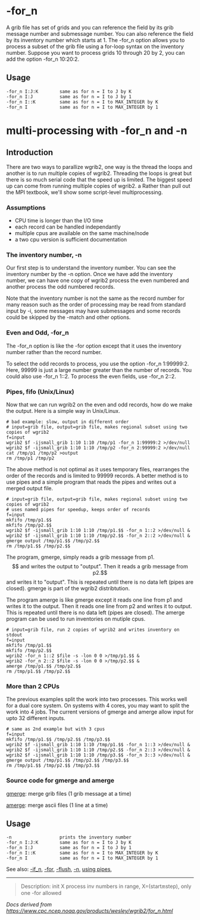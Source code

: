 # -for_n

A grib file has set of grids and you can reference the field by its grib message number and submessage number.
You can also reference the field by its inventory number which starts at 1.
The -for_n option allows you to process a subset of the
grib file using a for-loop syntax on the inventory number. Suppose you want to process
grids 10 through 20 by 2, you can add the option -for_n 10:20:2.

## Usage

```
-for_n I:J:K        same as for n = I to J by K
-for_n I:J          same as for n = I to J by 1
-for_n I::K         same as for n = I to MAX_INTEGER by K
-for_n I            same as for n = I to MAX_INTEGER by 1
```

# multi-processing with -for_n and -n

## Introduction

There are two ways to parallize wgrib2, one way is
the thread the loops and another is to run multiple copies
of wgrib2. Threading the loops is great but there is
so much serial code that the speed up is limited. The
biggest speed up can come from running multiple copies
of wgrib2. a Rather than pull out the MPI textbook,
we'll show some script-level multiprocessing.

### Assumptions

- CPU time is longer than the I/O time
- each record can be handled independantly
- multiple cpus are available on the same machine/node
- a two cpu version is sufficient documentation

### The inventory number, -n

Our first step is to understand the inventory number.
You can see the inventory number by the -n option.
Once we have add the inventory number, we can have one copy of wgrib2
process the even numbered and another process the odd numbered records.

Note that the inventory number is not the same as the
record number for many reason such as the order of processing
may be read from standard input by -i,
some messages may have submessages and some records could
be skipped by the -match and other options.

### Even and Odd, -for_n

The -for_n option is like the
-for option except that it uses the inventory
number rather than the record number.

To select the odd records to process, you use the
option -for_n 1:99999:2. Here, 99999 is just
a large number greater than the number of records.
You could also use -for_n 1::2.
To process the even fields, use -for_n 2::2.

### Pipes, fifo (Unix/Linux)

Now that we can run wgrib2 on the even and odd records, how
do we make the output. Here is a simple way in Unix/Linux.

```
# bad example: slow, output in different order
# input=grib file, output=grib file, makes regional subset using two copies of wgrib2
f=input
wgrib2 $f -ijsmall_grib 1:10 1:10 /tmp/p1 -for_n 1:99999:2 >/dev/null
wgrib2 $f -ijsmall_grib 1:10 1:10 /tmp/p2 -for_n 2:99999:2 >/dev/null
cat /tmp/p1 /tmp/p2 >output
rm /tmp/p1 /tmp/p2
```

The above method is not optimal as it uses temporary files,
rearranges the order of the records and is limited to 99999 records. A better method is to use
pipes and a simple program that reads the pipes and writes out
a merged output file.

```
# input=grib file, output=grib file, makes regional subset using two copies of wgrib2
# uses named pipes for speedup, keeps order of records
f=input
mkfifo /tmp/p1.$$
mkfifo /tmp/p2.$$
wgrib2 $f -ijsmall_grib 1:10 1:10 /tmp/p1.$$ -for_n 1::2 >/dev/null &
wgrib2 $f -ijsmall_grib 1:10 1:10 /tmp/p2.$$ -for_n 2::2 >/dev/null &
gmerge output /tmp/p1.$$ /tmp/p2.$$
rm /tmp/p1.$$ /tmp/p2.$$
```

The program, gmerge, simply reads a grib message from p1.$$ and
writes the output to "output".
Then it reads a grib message from p2.$$ and writes
it to "output". This is repeated until there is no data left (pipes are closed).
gmerge is part of the wgrib2 distribtution.

The program amerge is like gmerge except it reads one line from p1
and writes it to the output. Then it reads one line from p2 and
writes it to output. This is repeated until there is no data left
(pipes are closed). The amerge program can be used to run
inventories on mutiple cpus.

```
# input=grib file, run 2 copies of wgrib2 and writes inventory on stdout
f=input
mkfifo /tmp/p1.$$
mkfifo /tmp/p2.$$
wgrib2 -for_n 1::2 $file -s -lon 0 0 >/tmp/p1.$$ &
wgrib2 -for_n 2::2 $file -s -lon 0 0 >/tmp/p2.$$ &
amerge /tmp/p1.$$ /tmp/p2.$$
rm /tmp/p1.$$ /tmp/p2.$$
```

### More than 2 CPUs

The previous examples split the work into two processes. This
works well for a dual core system. On systems with 4 cores,
you may want to split the work into 4 jobs. The current versions
of gmerge and amerge allow input for upto 32 different inputs.

```
# same as 2nd example but with 3 cpus
f=input
mkfifo /tmp/p1.$$ /tmp/p2.$$ /tmp/p3.$$
wgrib2 $f -ijsmall_grib 1:10 1:10 /tmp/p1.$$ -for_n 1::3 >/dev/null &
wgrib2 $f -ijsmall_grib 1:10 1:10 /tmp/p2.$$ -for_n 2::3 >/dev/null &
wgrib2 $f -ijsmall_grib 1:10 1:10 /tmp/p3.$$ -for_n 3::3 >/dev/null &
gmerge output /tmp/p1.$$ /tmp/p2.$$ /tmp/p3.$$
rm /tmp/p1.$$ /tmp/p2.$$ /tmp/p3.$$
```

### Source code for gmerge and amerge

[gmerge](https://ftp.cpc.ncep.noaa.gov/wd51we/wgrib2_aux_progs/gmerge/): merge grib files (1 grib message at a time)

[amerge](https://ftp.cpc.ncep.noaa.gov/wd51we/wgrib2_aux_progs/amerge/): merge ascii files (1 line at a time)

## Usage

```
-n                  prints the inventory number
-for_n I:J:K        same as for n = I to J by K
-for_n I:J          same as for n = I to J by 1
-for_n I::K         same as for n = I to MAX_INTEGER by K
-for_n I            same as for n = I to MAX_INTEGER by 1
```

See also:
[-if_n](./if_n.md),
[-for](./for.md),
[-flush](./flush.md),
[-n](./n.md),
[using pipes](./pipes.md),

---

> Description: init X process inv numbers in range, X=(start:end:step), only one -for allowed

_Docs derived from <https://www.cpc.ncep.noaa.gov/products/wesley/wgrib2/for_n.html>_
